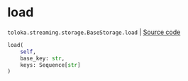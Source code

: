 # load
`toloka.streaming.storage.BaseStorage.load` | [Source code](https://github.com/Toloka/toloka-kit/blob/v1.1.3/src/streaming/storage.py#L34)

```python
load(
    self,
    base_key: str,
    keys: Sequence[str]
)
```

